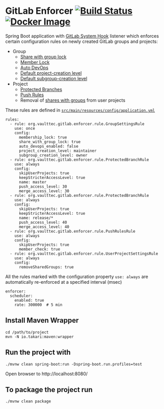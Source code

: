 GitLab Enforcer  [![Build Status](https://github.com/vaulttec/gitlab-enforcer/actions/workflows/build.yml/badge.svg)](https://github.com/vaulttec/gitlab-enforcer/actions/workflows/build.yml) [![Docker Image](https://img.shields.io/docker/pulls/tjuerge/gitlab-enforcer.svg)](https://hub.docker.com/r/tjuerge/gitlab-enforcer)
===============

Spring Boot application with [GitLab System Hook](https://docs.gitlab.com/ee/system_hooks/system_hooks.html)
listener which enforces certain configuration rules on newly created GitLab groups and projects:

 * Group
   - [Share with group lock](https://docs.gitlab.com/ce/user/group/index.html#share-with-group-lock)
   - [Member Lock](https://docs.gitlab.com/ee/user/group/index.html#member-lock-starter)
   - [Auto DevOps](https://docs.gitlab.com/ee/topics/autodevops/)
   - [Default project-creation level](https://docs.gitlab.com/ee/user/group/index.html#default-project-creation-level)
   - [Default subgroup-creation level](https://docs.gitlab.com/ee/user/group/subgroups/#creating-a-subgroup)
 * Project
   - [Protected Branches](https://docs.gitlab.com/ee/user/project/protected_branches.html)
   - [Push Rules](https://docs.gitlab.com/ee/push_rules/push_rules.html)
   - Removal of [shares with groups](https://docs.gitlab.com/ee/user/project/members/share_project_with_groups.html) from user projects 

These rules are defined in [`src/main/resources/config/application.yml`](src/main/resources/config/application.yml)
```
rules:
  - rule: org.vaulttec.gitlab.enforcer.rule.GroupSettingsRule
    use: once
    config:
      membership_lock: true
      share_with_group_lock: true
      auto_devops_enabled: false
      project_creation_level: maintainer
      subgroup_creation_level: owner
  - rule: org.vaulttec.gitlab.enforcer.rule.ProtectedBranchRule
    use: always
    config:
      skipUserProjects: true
      keepStricterAccessLevel: true
      name: master
      push_access_level: 30
      merge_access_level: 30
  - rule: org.vaulttec.gitlab.enforcer.rule.ProtectedBranchRule
    use: always
    config:
      skipUserProjects: true
      keepStricterAccessLevel: true
      name: release/*
      push_access_level: 40
      merge_access_level: 40
  - rule: org.vaulttec.gitlab.enforcer.rule.PushRulesRule
    use: always
    config:
      skipUserProjects: true
      member_check: true
  - rule: org.vaulttec.gitlab.enforcer.rule.UserProjectSettingsRule
    use: always
    config:
      removeSharedGroups: true
```

All the rules marked with the configuration property `use: always` are automatically re-enforced at a specified interval (msec)
```
enforcer:
  scheduler:
    enabled: true
    rate: 300000  # 5 min
```
 

## Install Maven Wrapper
```
cd /path/to/project
mvn -N io.takari:maven:wrapper
```

## Run the project with

```
./mvnw clean spring-boot:run -Dspring-boot.run.profiles=test
```

Open browser to http://localhost:8080/


## To package the project run

```
./mvnw clean package
```
